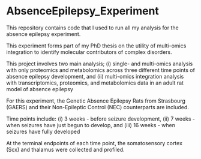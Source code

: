 # AbsenceEpilepsy_Experiment
This repository contains code that I used to run all my analysis for the absence epilepsy experiment.

This experiment forms part of my PhD thesis on the utility of multi-omics integration to identify molecular contributors of complex disorders. 

This project involves two main analysis; 
  (i) single- and multi-omics analysis with only proteomics and metabolomics across three different time points of absence epilepsy development, and
  (ii) multi-omics integration analysis with transcriptomics, proteomics, and metabolomics data in an adult rat model of absence epilepsy

For this experiment, the Genetic Absence Epilepsy Rats from Strasbourg (GAERS) and their Non-Epileptic Control (NEC) counterparts are included.

Time points include:
(i) 3 weeks - before seizure development,
(ii) 7 weeks - when seizures have just begun to develop, and
(iii) 16 weeks - when seizures have fully developed

At the terminal endpoints of each time point, the somatosensory cortex (Scx) and thalamus were collected and profiled.
